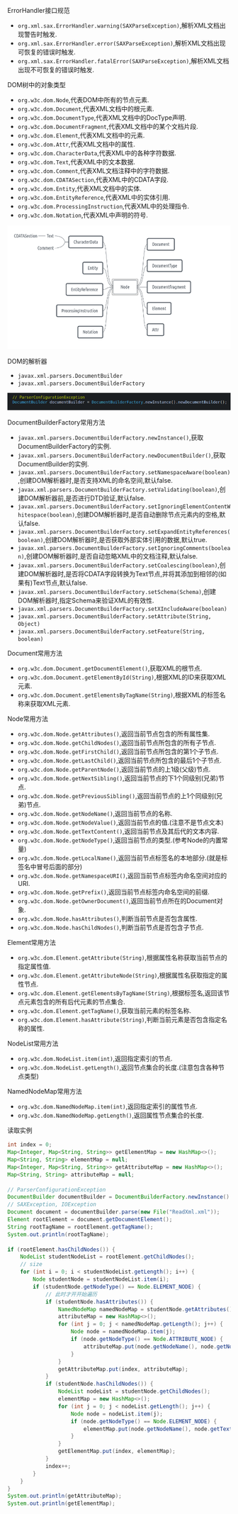 ErrorHandler接口规范  
- `org.xml.sax.ErrorHandler.warning(SAXParseException)`,解析XML文档出现警告时触发.  
- `org.xml.sax.ErrorHandler.error(SAXParseException)`,解析XML文档出现可恢复的错误时触发.  
- `org.xml.sax.ErrorHandler.fatalError(SAXParseException)`,解析XML文档出现不可恢复的错误时触发.  

DOM树中的对象类型  
- `org.w3c.dom.Node`,代表DOM中所有的节点元素.  
- `org.w3c.dom.Document`,代表XML文档中的根元素.  
- `org.w3c.dom.DocumentType`,代表XML文档中的DocType声明.  
- `org.w3c.dom.DocumentFragment`,代表XML文档中的某个文档片段.  
- `org.w3c.dom.Element`,代表XML文档中的元素.  
- `org.w3c.dom.Attr`,代表XML文档中的属性.  
- `org.w3c.dom.CharacterData`,代表XML中的各种字符数据.  
- `org.w3c.dom.Text`,代表XML中的文本数据.  
- `org.w3c.dom.Comment`,代表XML文档注释中的字符数据.  
- `org.w3c.dom.CDATASection`,代表XML中的CDATA字段.  
- `org.w3c.dom.Entity`,代表XML文档中的实体.  
- `org.w3c.dom.EntityReference`,代表XML中的实体引用.  
- `org.w3c.dom.ProcessingInstruction`,代表XML中的处理指令.  
- `org.w3c.dom.Notation`,代表XML中声明的符号.  

![](assets/markdown-img-paste-20190627170823622.png)

DOM的解析器  
- `javax.xml.parsers.DocumentBuilder`  
- `javax.xml.parsers.DocumentBuilderFactory`  

![](assets/markdown-img-paste-20190627160731735.png)  

DocumentBuilderFactory常用方法  
- `javax.xml.parsers.DocumentBuilderFactory.newInstance()`,获取DocumentBuilderFactory的实例.  
- `javax.xml.parsers.DocumentBuilderFactory.newDocumentBuilder()`,获取DocumentBuilder的实例.  
- `javax.xml.parsers.DocumentBuilderFactory.setNamespaceAware(boolean)`,创建DOM解析器时,是否支持XML的命名空间,默认false.  
- `javax.xml.parsers.DocumentBuilderFactory.setValidating(boolean)`,创建DOM解析器前,是否进行DTD验证,默认false.  
- `javax.xml.parsers.DocumentBuilderFactory.setIgnoringElementContentWhitespace(boolean)`,创建DOM解析器时,是否自动删除节点元素内的空格,默认false.  
- `javax.xml.parsers.DocumentBuilderFactory.setExpandEntityReferences(boolean)`,创建DOM解析器时,是否获取外部实体引用的数据,默认true.  
- `javax.xml.parsers.DocumentBuilderFactory.setIgnoringComments(boolean)`,创建DOM解析器时,是否自动忽略XML中的文档注释,默认false.  
- `javax.xml.parsers.DocumentBuilderFactory.setCoalescing(boolean)`,创建DOM解析器时,是否将CDATA字段转换为Text节点,并将其添加到相邻的(如果有)Text节点,默认false.
- `javax.xml.parsers.DocumentBuilderFactory.setSchema(Schema)`,创建DOM解析器时,指定Schema来验证XML的有效性.  
- `javax.xml.parsers.DocumentBuilderFactory.setXIncludeAware(boolean)`  
- `javax.xml.parsers.DocumentBuilderFactory.setAttribute(String, Object)`  
- `javax.xml.parsers.DocumentBuilderFactory.setFeature(String, boolean)`  

Document常用方法  
- `org.w3c.dom.Document.getDocumentElement()`,获取XML的根节点.  
- `org.w3c.dom.Document.getElementById(String)`,根据XML的ID来获取XML元素.  
- `org.w3c.dom.Document.getElementsByTagName(String)`,根据XML的标签名称来获取XML元素.  

Node常用方法  
- `org.w3c.dom.Node.getAttributes()`,返回当前节点包含的所有属性集.  
- `org.w3c.dom.Node.getChildNodes()`,返回当前节点所包含的所有子节点.  
- `org.w3c.dom.Node.getFirstChild()`,返回当前节点所包含的第1个子节点.  
- `org.w3c.dom.Node.getLastChild()`,返回当前节点所包含的最后1个子节点.  
- `org.w3c.dom.Node.getParentNode()`,返回当前节点的上1级(父级)节点.  
- `org.w3c.dom.Node.getNextSibling()`,返回当前节点的下1个同级别(兄弟)节点.  
- `org.w3c.dom.Node.getPreviousSibling()`,返回当前节点的上1个同级别(兄弟)节点.  
- `org.w3c.dom.Node.getNodeName()`,返回当前节点的名称.  
- `org.w3c.dom.Node.getNodeValue()`,返回当前节点的值.(注意不是节点文本)  
- `org.w3c.dom.Node.getTextContent()`,返回当前节点及其后代的文本内容.  
- `org.w3c.dom.Node.getNodeType()`,返回当前节点的类型.(参考Node的内置常量)
- `org.w3c.dom.Node.getLocalName()`,返回当前节点标签名的本地部分.(就是标签名中冒号后面的部分)  
- `org.w3c.dom.Node.getNamespaceURI()`,返回当前节点标签内命名空间对应的URI.  
- `org.w3c.dom.Node.getPrefix()`,返回当前节点标签内命名空间的前缀.  
- `org.w3c.dom.Node.getOwnerDocument()`,返回当前节点所在的Document对象.  
- `org.w3c.dom.Node.hasAttributes()`,判断当前节点是否包含属性.  
- `org.w3c.dom.Node.hasChildNodes()`,判断当前节点是否包含子节点.  

Element常用方法  
- `org.w3c.dom.Element.getAttribute(String)`,根据属性名称获取当前节点的指定属性值.  
- `org.w3c.dom.Element.getAttributeNode(String)`,根据属性名获取指定的属性节点.  
- `org.w3c.dom.Element.getElementsByTagName(String)`,根据标签名,返回该节点元素包含的所有后代元素的节点集合.  
- `org.w3c.dom.Element.getTagName()`,获取当前元素的标签名称.  
- `org.w3c.dom.Element.hasAttribute(String)`,判断当前元素是否包含指定名称的属性.  

NodeList常用方法  
- `org.w3c.dom.NodeList.item(int)`,返回指定索引的节点.  
- `org.w3c.dom.NodeList.getLength()`,返回节点集合的长度.(注意包含各种节点类型)

NamedNodeMap常用方法  
- `org.w3c.dom.NamedNodeMap.item(int)`,返回指定索引的属性节点.  
- `org.w3c.dom.NamedNodeMap.getLength()`,返回属性节点集合的长度.  

读取实例

```java
int index = 0;
Map<Integer, Map<String, String>> getElementMap = new HashMap<>();
Map<String, String> elementMap = null;
Map<Integer, Map<String, String>> getAttributeMap = new HashMap<>();
Map<String, String> attributeMap = null;

// ParserConfigurationException
DocumentBuilder documentBuilder = DocumentBuilderFactory.newInstance().newDocumentBuilder();
// SAXException, IOException
Document document = documentBuilder.parse(new File("ReadXml.xml"));
Element rootElement = document.getDocumentElement();
String rootTagName = rootElement.getTagName();
System.out.println(rootTagName);

if (rootElement.hasChildNodes()) {
	NodeList studentNodeList = rootElement.getChildNodes();
	// size
	for (int i = 0; i < studentNodeList.getLength(); i++) {
		Node studentNode = studentNodeList.item(i);
		if (studentNode.getNodeType() == Node.ELEMENT_NODE) {
			// 此时才开开始遍历
			if (studentNode.hasAttributes()) {
				NamedNodeMap namedNodeMap = studentNode.getAttributes();
				attributeMap = new HashMap<>();
				for (int j = 0; j < namedNodeMap.getLength(); j++) {
					Node node = namedNodeMap.item(j);
					if (node.getNodeType() == Node.ATTRIBUTE_NODE) {
						attributeMap.put(node.getNodeName(), node.getNodeValue());
					}
				}
				getAttributeMap.put(index, attributeMap);
			}
			if (studentNode.hasChildNodes()) {
				NodeList nodeList = studentNode.getChildNodes();
				elementMap = new HashMap<>();
				for (int j = 0; j < nodeList.getLength(); j++) {
					Node node = nodeList.item(j);
					if (node.getNodeType() == Node.ELEMENT_NODE) {
						elementMap.put(node.getNodeName(), node.getTextContent());
					}
				}
				getElementMap.put(index, elementMap);
			}
			index++;
		}
	}
}
System.out.println(getAttributeMap);
System.out.println(getElementMap);
```
